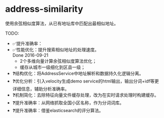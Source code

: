 # address-similarity
使用余弦相似度算法，从已有地址库中匹配出最相似地址。

TODO:
* ✅提升准确率：
* ✅性能优化：提升搜索相似地址的处理速度。<br />
	Done 2016-09-21
	* 2个多维向量计算余弦相似度算法优化；
	* 缓存从城市一级细化到区县一级；
* ❓结构优化：将AddressService中地址解析和数据持久化逻辑分离。
* ❓优化分析：引入velocity生成demo service的html输出，输出分词+idf等更详细信息，辅助分析准确率。
* ❓机制简化：去除特征向量文件缓存处理，改为在实时请求处理时构建缓存。
* ❓提升准确率：从网络抓取全国小区名称，作为分词词库。
* ❓提升准确率：借鉴elasticsearch的评分算法。